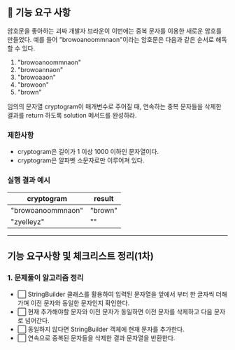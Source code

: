 ## 🚀 기능 요구 사항

암호문을 좋아하는 괴짜 개발자 브라운이 이번에는 중복 문자를 이용한 새로운 암호를 만들었다. 예를 들어 "browoanoommnaon"이라는 암호문은 다음과 같은 순서로 해독할 수 있다.

1. "browoanoommnaon"
2. "browoannaon"
3. "browoaaon"
4. "browoon"
5. "brown"

임의의 문자열 cryptogram이 매개변수로 주어질 때, 연속하는 중복 문자들을 삭제한 결과를 return 하도록 solution 메서드를 완성하라.

### 제한사항

- cryptogram은 길이가 1 이상 1000 이하인 문자열이다.
- cryptogram은 알파벳 소문자로만 이루어져 있다.

### 실행 결과 예시

| cryptogram | result |
| --- | --- |
| "browoanoommnaon" | "brown" |
| "zyelleyz" | "" |

---

## 기능 요구사항 및 체크리스트 정리(1차)

### 1. 문제풀이 알고리즘 정리
- ⬜ StringBuilder 클래스를 활용하여 입력된 문자열을 앞에서 부터 한 글자씩 더해가며 이전 문자와 동일한 문자인지 확인한다.
- ⬜ 현재 추가해야할 문자와 이전 문자가 동일하면 이전 문자를 삭제하고 다음 문자로 넘어간다.
- ⬜ 동일하지 않다면 StringBuilder 객체에 현재 문자를 추가한다.
- ⬜ 연속으로 중복된 문자들을 삭제한 결과 문자열을 반환한다.